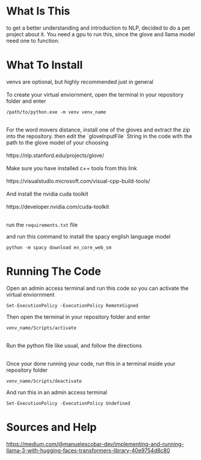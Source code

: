 # What Is This
to get a better understanding and introduction to NLP, decided to do a pet project about it. You need a gpu to run this, since the glove and llama model need one to function.

# What To Install
venvs are optional, but highly recommended just in general
<br>
<br>
To create your virtual enviornment, open the terminal in your repository folder and enter
```
/path/to/python.exe -m venv venv_name
```
<br>
For the word movers distance, install one of the gloves and extract the zip into the repository. then edit the `gloveInputFile` String in the code with the path to the glove model of your choosing
<br>
<br>
https://nlp.stanford.edu/projects/glove/
<br>
<br>
Make sure you have installed c++ tools from this link
<br>
<br>
https://visualstudio.microsoft.com/visual-cpp-build-tools/
<br>
<br>
And install the nvidia cuda toolkit
<br>
<br>
https://developer.nvidia.com/cuda-toolkit
<br>
<br>

run the `requirements.txt` file

and run this command to install the spacy english language model
```
python -m spacy download en_core_web_sm
```

# Running The Code
Open an admin access terminal and run this code so you can activate the virtual enviornment
```
Set-ExecutionPolicy -ExecutionPolicy RemoteSigned
```

Then open the terminal in your repository folder and enter
```
venv_name/Scripts/activate
```
<br>
Run the python file like usual, and follow the directions
<br>
<br>

Once your done running your code, run this in a terminal inside your repository folder
```
venv_name/Scripts/deactivate
```

And run this in an admin access terminal
```
Set-ExecutionPolicy -ExecutionPolicy Undefined
```

# Sources and Help
https://medium.com/@manuelescobar-dev/implementing-and-running-llama-3-with-hugging-faces-transformers-library-40e9754d8c80
